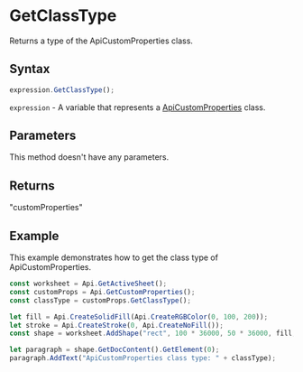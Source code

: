 # GetClassType

Returns a type of the ApiCustomProperties class.

## Syntax

```javascript
expression.GetClassType();
```

`expression` - A variable that represents a [ApiCustomProperties](../ApiCustomProperties.md) class.

## Parameters

This method doesn't have any parameters.

## Returns

"customProperties"

## Example

This example demonstrates how to get the class type of ApiCustomProperties.

```javascript editor-xlsx
const worksheet = Api.GetActiveSheet();
const customProps = Api.GetCustomProperties();
const classType = customProps.GetClassType();

let fill = Api.CreateSolidFill(Api.CreateRGBColor(0, 100, 200));
let stroke = Api.CreateStroke(0, Api.CreateNoFill());
const shape = worksheet.AddShape("rect", 100 * 36000, 50 * 36000, fill, stroke, 0, 0, 5, 0);

let paragraph = shape.GetDocContent().GetElement(0);
paragraph.AddText("ApiCustomProperties class type: " + classType);

```
